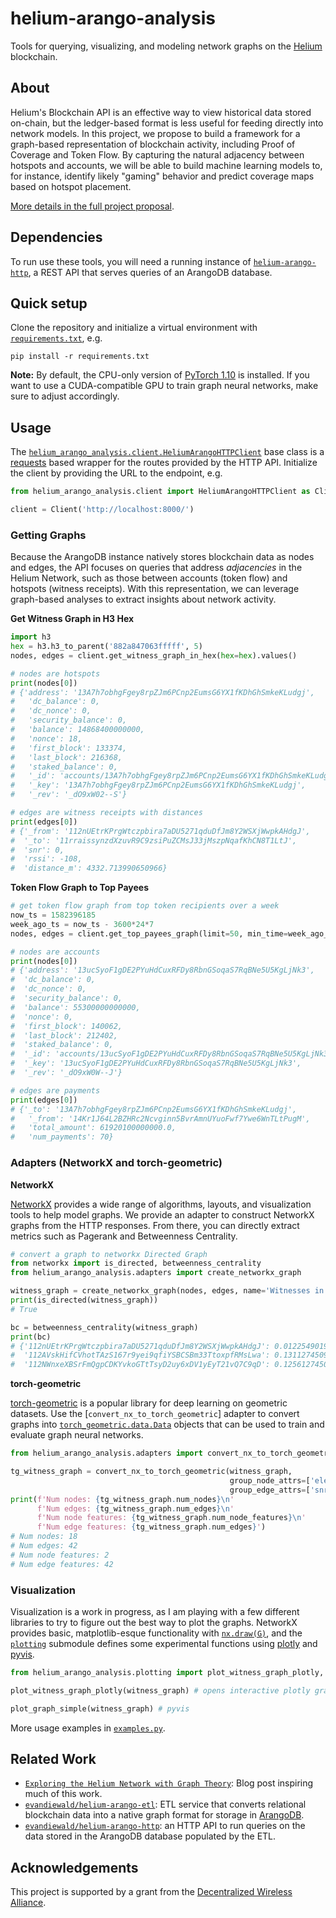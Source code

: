 # helium-arango-analysis
Tools for querying, visualizing, and modeling network graphs on the [Helium](https://docs.helium.com/) blockchain.

## About
Helium's Blockchain API is an effective way to view historical data stored on-chain, but the ledger-based format is less useful for feeding directly into network models. In this project, we propose to build a framework for a graph-based representation of blockchain activity, including Proof of Coverage and Token Flow. By capturing the natural adjacency between hotspots and accounts, we will be able to build machine learning models to, for instance, identify likely "gaming" behavior and predict coverage maps based on hotspot placement. 

[More details in the full project proposal](https://github.com/dewi-alliance/grants/issues/23).

## Dependencies
To run use these tools, you will need a running instance of [`helium-arango-http`](https://github.com/evandiewald/helium-arango-http), a REST API that serves queries of an ArangoDB database.

## Quick setup
Clone the repository and initialize a virtual environment with [`requirements.txt`](requirements.txt), e.g. 

```pip install -r requirements.txt```

**Note:** By default, the CPU-only version of [PyTorch 1.10](https://pytorch.org/docs/stable/index.html) is installed. If you want to use a CUDA-compatible GPU to train graph neural networks, make sure to adjust accordingly.

## Usage

The [`helium_arango_analysis.client.HeliumArangoHTTPClient`](https://github.com/evandiewald/helium-arango-analysis/blob/295ea319e4f54dcb60f1b712c4a7a83da32257e7/helium_arango_analysis/client.py#L7) base class is a [requests](https://docs.python-requests.org/en/latest/) based wrapper for the routes provided by the HTTP API. Initialize the client by providing the URL to the endpoint, e.g. 

```python
from helium_arango_analysis.client import HeliumArangoHTTPClient as Client

client = Client('http://localhost:8000/')
```

### Getting Graphs

Because the ArangoDB instance natively stores blockchain data as nodes and edges, the API focuses on queries that address *adjacencies* in the Helium Network, such as those between accounts (token flow) and hotspots (witness receipts). With this representation, we can leverage graph-based analyses to extract insights about network activity.

**Get Witness Graph in H3 Hex**
```python
import h3
hex = h3.h3_to_parent('882a847063fffff', 5)
nodes, edges = client.get_witness_graph_in_hex(hex=hex).values()

# nodes are hotspots
print(nodes[0])
# {'address': '13A7h7obhgFgey8rpZJm6PCnp2EumsG6YX1fKDhGhSmkeKLudgj',
#   'dc_balance': 0,
#   'dc_nonce': 0,
#   'security_balance': 0,
#   'balance': 14868400000000,
#   'nonce': 18,
#   'first_block': 133374,
#   'last_block': 216368,
#   'staked_balance': 0,
#   '_id': 'accounts/13A7h7obhgFgey8rpZJm6PCnp2EumsG6YX1fKDhGhSmkeKLudgj',
#   '_key': '13A7h7obhgFgey8rpZJm6PCnp2EumsG6YX1fKDhGhSmkeKLudgj',
#   '_rev': '_dO9xW02--S'}

# edges are witness receipts with distances
print(edges[0])
# {'_from': '112nUEtrKPrgWtczpbira7aDU5271qduDfJm8Y2WSXjWwpkAHdgJ',
#  '_to': '11rraissynzdXzuvR9C9zsiPuZCMsJ33jMszpNqafKhCN8T1LtJ',
#  'snr': 0,
#  'rssi': -108,
#  'distance_m': 4332.713990650966}
```

**Token Flow Graph to Top Payees**

```python
# get token flow graph from top token recipients over a week
now_ts = 1582396185
week_ago_ts = now_ts - 3600*24*7
nodes, edges = client.get_top_payees_graph(limit=50, min_time=week_ago_ts, max_time=now_ts).values()

# nodes are accounts
print(nodes[0])
# {'address': '13ucSyoF1gDE2PYuHdCuxRFDy8RbnGSoqaS7RqBNe5U5KgLjNk3',
#  'dc_balance': 0,
#  'dc_nonce': 0,
#  'security_balance': 0,
#  'balance': 55300000000000,
#  'nonce': 0,
#  'first_block': 140062,
#  'last_block': 212402,
#  'staked_balance': 0,
#  '_id': 'accounts/13ucSyoF1gDE2PYuHdCuxRFDy8RbnGSoqaS7RqBNe5U5KgLjNk3',
#  '_key': '13ucSyoF1gDE2PYuHdCuxRFDy8RbnGSoqaS7RqBNe5U5KgLjNk3',
#  '_rev': '_dO9xW0W--J'}

# edges are payments
print(edges[0])
# {'_to': '13A7h7obhgFgey8rpZJm6PCnp2EumsG6YX1fKDhGhSmkeKLudgj',
#   '_from': '14Kr1J64L2BZHRc2Ncvginn5BvrAmnUYuoFwf7Ywe6WnTLtPugM',
#   'total_amount': 61920100000000.0,
#   'num_payments': 70}
```

### Adapters (NetworkX and torch-geometric)

**NetworkX**

[NetworkX](https://networkx.org/) provides a wide range of algorithms, layouts, and visualization tools to help model graphs. We provide an adapter to construct NetworkX graphs from the HTTP responses. From there, you can directly extract metrics such as Pagerank and Betweenness Centrality. 

```python
# convert a graph to networkx Directed Graph
from networkx import is_directed, betweenness_centrality
from helium_arango_analysis.adapters import create_networkx_graph

witness_graph = create_networkx_graph(nodes, edges, name='Witnesses in Pittsburgh')
print(is_directed(witness_graph))
# True

bc = betweenness_centrality(witness_graph)
print(bc)
# {'112nUEtrKPrgWtczpbira7aDU5271qduDfJm8Y2WSXjWwpkAHdgJ': 0.012254901960784312,
#  '112AVskHifCVhotTAzS167r9yei9qfiYSBCSBm33TtoxpfRMsLwa': 0.13112745098039214,
#  '112NWnxeXBSrFmQgpCDKYvkoGTtTsyD2uy6xDV1yEyT21vQ7C9qD': 0.1256127450980392,
```

**torch-geometric**

[torch-geometric]() is a popular library for deep learning on geometric datasets. Use the [`convert_nx_to_torch_geometric`] adapter to convert graphs into [`torch_geometric.data.Data`](https://pytorch-geometric.readthedocs.io/en/latest/modules/data.html#torch_geometric.data.Data) objects that can be used to train and evaluate graph neural networks. 

```python
from helium_arango_analysis.adapters import convert_nx_to_torch_geometric

tg_witness_graph = convert_nx_to_torch_geometric(witness_graph,
                                                 group_node_attrs=['elevation', 'gain'],
                                                 group_edge_attrs=['snr', 'rssi', ])
print(f'Num nodes: {tg_witness_graph.num_nodes}\n'
      f'Num edges: {tg_witness_graph.num_edges}\n'
      f'Num node features: {tg_witness_graph.num_node_features}\n'
      f'Num edge features: {tg_witness_graph.num_edges}')
# Num nodes: 18
# Num edges: 42
# Num node features: 2
# Num edge features: 42
```

### Visualization

Visualization is a work in progress, as I am playing with a few different libraries to try to figure out the best way to plot the graphs. NetworkX provides basic, matplotlib-esque functionality with [`nx.draw(G)`](https://networkx.org/documentation/stable/reference/drawing.html?highlight=draw), and the [`plotting`](helium_arango_analysis/plotting.py) submodule defines some experimental functions using [plotly](https://plotly.com/python/) and [pyvis](https://pyvis.readthedocs.io/en/latest/). 

```python
from helium_arango_analysis.plotting import plot_witness_graph_plotly, plot_graph_simple

plot_witness_graph_plotly(witness_graph) # opens interactive plotly graph in your browser

plot_graph_simple(witness_graph) # pyvis
```

More usage examples in [`examples.py`](examples.py).

## Related Work

- [`Exploring the Helium Network with Graph Theory`](https://towardsdatascience.com/exploring-the-helium-network-with-graph-theory-66cbb8bffff9): Blog post inspiring much of this work.
- [`evandiewald/helium-arango-etl`](https://github.com/evandiewald/helium-arango-etl): ETL service that converts relational blockchain data into a native graph format for storage in [ArangoDB](https://www.arangodb.com/).
- [`evandiewald/helium-arango-http`](https://github.com/evandiewald/helium-arango-http): an HTTP API to run queries on the data stored in the ArangoDB database populated by the ETL.

## Acknowledgements
This project is supported by a grant from the [Decentralized Wireless Alliance](https://dewi.org).

